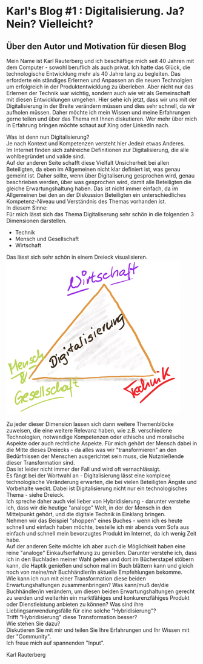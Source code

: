 # Karl's Blog #1 : Digitalisierung. Ja? Nein? Vielleicht?

## Über den Autor und Motivation für diesen Blog
Mein Name ist Karl Rauterberg und ich beschäftige mich seit 40 Jahren mit dem Computer - sowohl beruflich als auch privat.
Ich hatte das Glück, die technologische Entwicklung mehr als 40 Jahre lang zu begleiten. 
Das erforderte ein ständiges Erlernen und Anpassen an die neuen Technolgien um erfolgreich in der Produktentwicklung zu überleben. 
Aber nicht nur das Erlernen der Technik war wichtig, sondern auch wie wir als Gemeinschaft mit diesen Entwicklungen umgehen.
Hier sehe ich jetzt, dass wir uns mit der Digitalisierung in der Breite verändern müssen und dies sehr schnell, da wir aufholen müssen.
Daher möchte ich mein Wissen und meine Erfahrungen gerne teilen und über das Thema mit Ihnen diskutieren.
Wer mehr über mich in Erfahrung bringen möchte schaut auf Xing oder LinkedIn nach.

Was ist denn nun Digitalisierung?   
Je nach Kontext und Kompetenzen versteht hier Jede/r etwas Anderes.     
Im Internet finden sich  zahlreiche Definitionen zur Digitalisierung, die alle wohlbegründet und valide sind.    
Auf der anderen Seite schafft diese Vielfalt Unsicherheit bei allen Beteiligten, da eben im Allgemeinen nicht klar definiert ist, was genau gemeint ist.
Daher sollte, wenn über Digitaliserung gesprochen wird, genau beschrieben werden, über was gesprochen wird, damit alle Beteiligten die gleiche Erwartungshaltung haben.
Das ist nicht immer einfach, da im Allgemeinen bei den an der Diskussion Beteiligten ein unterschiedliches Kompetenz-Niveau und Verständnis des Themas vorhanden ist.     
In diesem Sinne:    
Für mich lässt sich das Thema Digitaliserung sehr schön in die folgenden 3 Dimensionen darstellen.      
+ Technik
+ Mensch und Gesellschaft
+ Wirtschaft    


Das lässt sich sehr schön in einem Dreieck visualisieren.     
![Einflußfaktoren auf die Digitalisierung](images/DigiDreiEck.png "Einflußfaktoren auf die Digitalisierung")


Zu jeder dieser Dimension lassen sich dann weitere Themenblöcke zuweisen, die eine weitere Relevanz haben, wie z.B. verschiedene Technologien, notwendige Kompetenzen oder ethische und moralische Aspekte oder auch rechtliche Aspekte.
Für mich gehört der Mensch dabei in die Mitte dieses Dreiecks - da alles was wir "transformieren" an den Bedürfnissen der Menschen ausgerichtet sein muss, die Nutznießende dieser Transformation sind.     
Das ist leider nicht immer der Fall und wird oft vernachlässigt.     
Es fängt bei der Wortwahl an - Digitalisierung lässt eine komplexe technologische Veränderung erwarten, die bei vielen Beteiligten Ängste und Vorbehalte weckt.
Dabei ist Digitalisierung nicht nur ein technologisches Thema - siehe Dreieck.    
Ich spreche daher auch viel lieber von Hybridisierung - darunter verstehe ich, dass wir die heutige "analoge" Welt, in der der Mensch in den Mittelpunkt gehört,
und die digitale Technik in Einklang bringen.     
Nehmen wir das Beispiel "shoppen" eines Buches - wenn ich es heute schnell und einfach haben möchte, bestelle ich mir abends vom Sofa aus einfach und schnell mein bevorzugtes Produkt im Internet, da ich wenig Zeit habe.    
Auf der anderen Seite möchte ich aber auch die Möglichkeit haben eine reine "analoge" Einkaufserfahrung zu genießen. Darunter verstehe ich, dass ich in den Buchladen meiner Wahl gehen und dort im Bücherstapel stöbern kann, die Haptik genießen und schon mal im Buch blättern kann und gleich noch von meine/m/r Buchhändler/in aktuelle Empfehlungen bekomme.    
Wie kann ich nun mit einer Transformation diese beiden Erwartungshaltungen zusammenbringen? Was kann/muß der/die Buchhändler/in verändern, um diesen beiden Erwartungshaltungen gerecht zu werden und weiterhin ein marktfähiges und konkurenzfähiges Produkt oder Dienstleistung anbieten zu können?
Was sind ihre Lieblingsanwendungsfälle für eine solche "Hybridisierung"?    
Trifft "Hybridisierung" diese Transformation besser?    
Wie stehen Sie dazu?    
Diskutieren Sie mit mir und teilen Sie Ihre Erfahrungen und Ihr Wissen mit der "Community".   
Ich freue mich auf spannenden "Input".     

Karl Rauterberg




